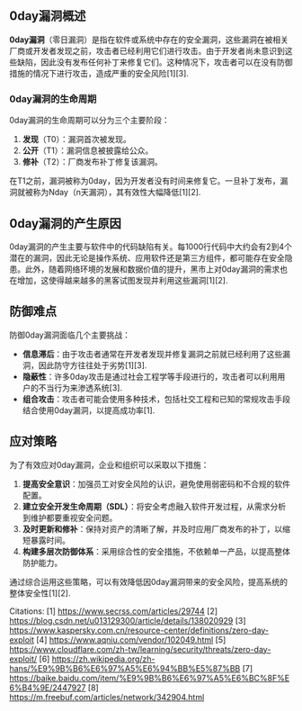 ## 0day漏洞概述

**0day漏洞**（零日漏洞）是指在软件或系统中存在的安全漏洞，这些漏洞在被相关厂商或开发者发现之前，攻击者已经利用它们进行攻击。由于开发者尚未意识到这些缺陷，因此没有发布任何补丁来修复它们。这种情况下，攻击者可以在没有防御措施的情况下进行攻击，造成严重的安全风险[1][3].

### 0day漏洞的生命周期

0day漏洞的生命周期可以分为三个主要阶段：

1. **发现**（T0）：漏洞首次被发现。
2. **公开**（T1）：漏洞信息被披露给公众。
3. **修补**（T2）：厂商发布补丁修复该漏洞。

在T1之前，漏洞被称为0day，因为开发者没有时间来修复它。一旦补丁发布，漏洞就被称为Nday（n天漏洞），其有效性大幅降低[1][2].

## 0day漏洞的产生原因

0day漏洞的产生主要与软件中的代码缺陷有关。每1000行代码中大约会有2到4个潜在的漏洞，因此无论是操作系统、应用软件还是第三方组件，都可能存在安全隐患。此外，随着网络环境的发展和数据价值的提升，黑市上对0day漏洞的需求也在增加，这使得越来越多的黑客试图发现并利用这些漏洞[1][2].

## 防御难点

防御0day漏洞面临几个主要挑战：

- **信息滞后**：由于攻击者通常在开发者发现并修复漏洞之前就已经利用了这些漏洞，因此防守方往往处于劣势[1][3].
- **隐蔽性**：许多0day攻击是通过社会工程学等手段进行的，攻击者可以利用用户的不当行为来渗透系统[3].
- **组合攻击**：攻击者可能会使用多种技术，包括社交工程和已知的常规攻击手段结合使用0day漏洞，以提高成功率[1].

## 应对策略

为了有效应对0day漏洞，企业和组织可以采取以下措施：

1. **提高安全意识**：加强员工对安全风险的认识，避免使用弱密码和不合规的软件配置。
2. **建立安全开发生命周期（SDL）**：将安全考虑融入软件开发过程，从需求分析到维护都要重视安全问题。
3. **及时更新和修补**：保持对资产的清晰了解，并及时应用厂商发布的补丁，以缩短暴露时间。
4. **构建多层次防御体系**：采用综合性的安全措施，不依赖单一产品，以提高整体防护能力。

通过综合运用这些策略，可以有效降低因0day漏洞带来的安全风险，提高系统的整体安全性[1][2].

Citations:
[1] https://www.secrss.com/articles/29744
[2] https://blog.csdn.net/u013129300/article/details/138020929
[3] https://www.kaspersky.com.cn/resource-center/definitions/zero-day-exploit
[4] https://www.aqniu.com/vendor/102049.html
[5] https://www.cloudflare.com/zh-tw/learning/security/threats/zero-day-exploit/
[6] https://zh.wikipedia.org/zh-hans/%E9%9B%B6%E6%97%A5%E6%94%BB%E5%87%BB
[7] https://baike.baidu.com/item/%E9%9B%B6%E6%97%A5%E6%BC%8F%E6%B4%9E/2447927
[8] https://m.freebuf.com/articles/network/342904.html